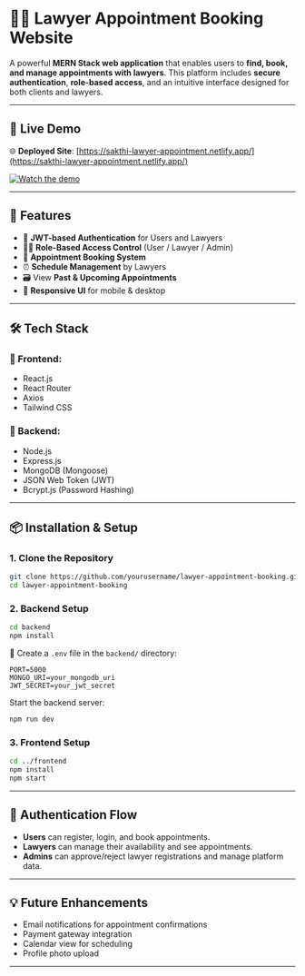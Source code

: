 # 🧑‍⚖️ **Lawyer Appointment Booking Website**

A powerful **MERN Stack web application** that enables users to **find, book, and manage appointments with lawyers**. This platform includes **secure authentication**, **role-based access**, and an intuitive interface designed for both clients and lawyers.

---

## 🎥 **Live Demo**

🌐 **Deployed Site**: [https://sakthi-lawyer-appointment.netlify.app/](https://sakthi-lawyer-appointment.netlify.app/)

[![Watch the demo](https://github.com/user-attachments/assets/c462d5e7-fa2d-4153-8e7a-cf41853507a8)](https://drive.google.com/file/d/1PY5-hK2XIt7tMcjG8slX5tdqRNcWWsVX/view?usp=drive_link)

---

## 🚀 **Features**

- 🔐 **JWT-based Authentication** for Users and Lawyers
- 🧑‍💼 **Role-Based Access Control** (User / Lawyer / Admin)
- 📅 **Appointment Booking System**
- ⏰ **Schedule Management** by Lawyers
- 🗃️ View **Past & Upcoming Appointments**
- 📱 **Responsive UI** for mobile & desktop

---

## 🛠️ **Tech Stack**

### 🔹 Frontend:
- React.js
- React Router
- Axios
- Tailwind CSS

### 🔹 Backend:
- Node.js
- Express.js
- MongoDB (Mongoose)
- JSON Web Token (JWT)
- Bcrypt.js (Password Hashing)

---

## 📦 **Installation & Setup**

### 1. **Clone the Repository**
```bash
git clone https://github.com/yourusername/lawyer-appointment-booking.git
cd lawyer-appointment-booking
````

### 2. **Backend Setup**

```bash
cd backend
npm install
```

🔐 Create a `.env` file in the `backend/` directory:

```env
PORT=5000
MONGO_URI=your_mongodb_uri
JWT_SECRET=your_jwt_secret
```

Start the backend server:

```bash
npm run dev
```

### 3. **Frontend Setup**

```bash
cd ../frontend
npm install
npm start
```

---

## 🔐 **Authentication Flow**

* **Users** can register, login, and book appointments.
* **Lawyers** can manage their availability and see appointments.
* **Admins** can approve/reject lawyer registrations and manage platform data.

---

## 💡 **Future Enhancements**

* Email notifications for appointment confirmations
* Payment gateway integration
* Calendar view for scheduling
* Profile photo upload

---
